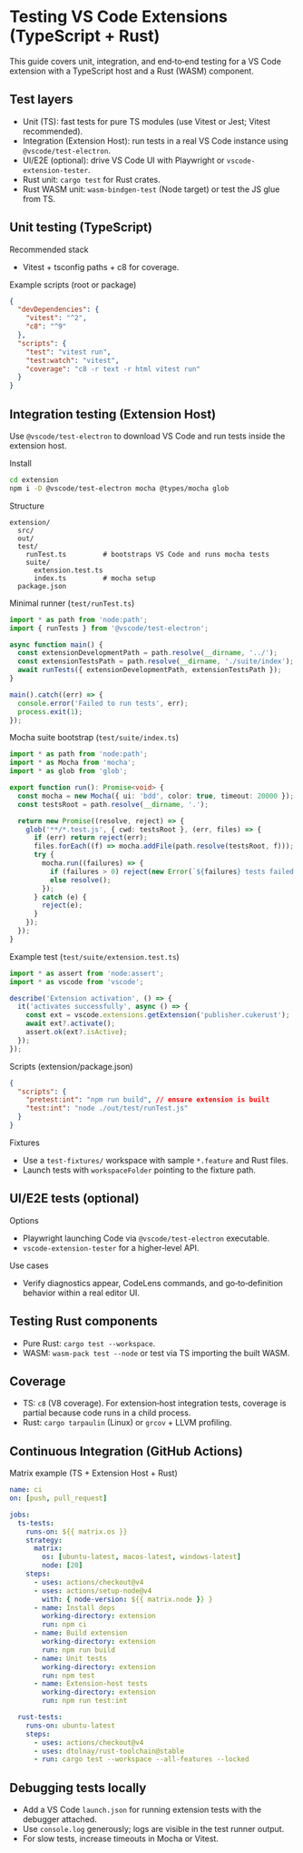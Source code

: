# Testing VS Code Extensions (TypeScript + Rust)

This guide covers unit, integration, and end‑to‑end testing for a VS Code extension with a TypeScript host and a Rust (WASM) component.

## Test layers

- Unit (TS): fast tests for pure TS modules (use Vitest or Jest; Vitest recommended).
- Integration (Extension Host): run tests in a real VS Code instance using `@vscode/test-electron`.
- UI/E2E (optional): drive VS Code UI with Playwright or `vscode-extension-tester`.
- Rust unit: `cargo test` for Rust crates.
- Rust WASM unit: `wasm-bindgen-test` (Node target) or test the JS glue from TS.

## Unit testing (TypeScript)

Recommended stack

- Vitest + tsconfig paths + c8 for coverage.

Example scripts (root or package)
```json
{
  "devDependencies": {
    "vitest": "^2",
    "c8": "^9"
  },
  "scripts": {
    "test": "vitest run",
    "test:watch": "vitest",
    "coverage": "c8 -r text -r html vitest run"
  }
}
```

## Integration testing (Extension Host)

Use `@vscode/test-electron` to download VS Code and run tests inside the extension host.

Install
```bash
cd extension
npm i -D @vscode/test-electron mocha @types/mocha glob
```

Structure
```
extension/
  src/
  out/
  test/
    runTest.ts         # bootstraps VS Code and runs mocha tests
    suite/
      extension.test.ts
      index.ts         # mocha setup
  package.json
```

Minimal runner (`test/runTest.ts`)
```ts
import * as path from 'node:path';
import { runTests } from '@vscode/test-electron';

async function main() {
  const extensionDevelopmentPath = path.resolve(__dirname, '../');
  const extensionTestsPath = path.resolve(__dirname, './suite/index');
  await runTests({ extensionDevelopmentPath, extensionTestsPath });
}

main().catch((err) => {
  console.error('Failed to run tests', err);
  process.exit(1);
});
```

Mocha suite bootstrap (`test/suite/index.ts`)
```ts
import * as path from 'node:path';
import * as Mocha from 'mocha';
import * as glob from 'glob';

export function run(): Promise<void> {
  const mocha = new Mocha({ ui: 'bdd', color: true, timeout: 20000 });
  const testsRoot = path.resolve(__dirname, '.');

  return new Promise((resolve, reject) => {
    glob('**/*.test.js', { cwd: testsRoot }, (err, files) => {
      if (err) return reject(err);
      files.forEach((f) => mocha.addFile(path.resolve(testsRoot, f)));
      try {
        mocha.run((failures) => {
          if (failures > 0) reject(new Error(`${failures} tests failed.`));
          else resolve();
        });
      } catch (e) {
        reject(e);
      }
    });
  });
}
```

Example test (`test/suite/extension.test.ts`)
```ts
import * as assert from 'node:assert';
import * as vscode from 'vscode';

describe('Extension activation', () => {
  it('activates successfully', async () => {
    const ext = vscode.extensions.getExtension('publisher.cukerust');
    await ext?.activate();
    assert.ok(ext?.isActive);
  });
});
```

Scripts (extension/package.json)
```json
{
  "scripts": {
    "pretest:int": "npm run build", // ensure extension is built
    "test:int": "node ./out/test/runTest.js"
  }
}
```

Fixtures
- Use a `test-fixtures/` workspace with sample `*.feature` and Rust files.
- Launch tests with `workspaceFolder` pointing to the fixture path.

## UI/E2E tests (optional)

Options
- Playwright launching Code via `@vscode/test-electron` executable.
- `vscode-extension-tester` for a higher‑level API.

Use cases
- Verify diagnostics appear, CodeLens commands, and go‑to‑definition behavior within a real editor UI.

## Testing Rust components

- Pure Rust: `cargo test --workspace`.
- WASM: `wasm-pack test --node` or test via TS importing the built WASM.

## Coverage

- TS: `c8` (V8 coverage). For extension‑host integration tests, coverage is partial because code runs in a child process.
- Rust: `cargo tarpaulin` (Linux) or `grcov` + LLVM profiling.

## Continuous Integration (GitHub Actions)

Matrix example (TS + Extension Host + Rust)
```yaml
name: ci
on: [push, pull_request]

jobs:
  ts-tests:
    runs-on: ${{ matrix.os }}
    strategy:
      matrix:
        os: [ubuntu-latest, macos-latest, windows-latest]
        node: [20]
    steps:
      - uses: actions/checkout@v4
      - uses: actions/setup-node@v4
        with: { node-version: ${{ matrix.node }} }
      - name: Install deps
        working-directory: extension
        run: npm ci
      - name: Build extension
        working-directory: extension
        run: npm run build
      - name: Unit tests
        working-directory: extension
        run: npm test
      - name: Extension-host tests
        working-directory: extension
        run: npm run test:int

  rust-tests:
    runs-on: ubuntu-latest
    steps:
      - uses: actions/checkout@v4
      - uses: dtolnay/rust-toolchain@stable
      - run: cargo test --workspace --all-features --locked
```

## Debugging tests locally

- Add a VS Code `launch.json` for running extension tests with the debugger attached.
- Use `console.log` generously; logs are visible in the test runner output.
- For slow tests, increase timeouts in Mocha or Vitest.
